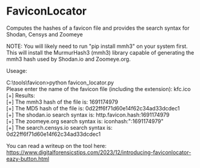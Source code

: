 # FaviconLocator
Computes the hashes of a favicon file and provides the search syntax for Shodan, Censys and Zoomeye

NOTE: You will likely need to run "pip install mmh3" on your system first. This will install the MurmurHash3 (mmh3) library capable of generating the mmh3 hash used by Shodan.io and Zoomeye.org.

Useage:  

C:\tools\favicon>python favicon_locator.py  
Please enter the name of the favicon file (including the extension): kfc.ico  
[+] Results:  
[+] The mmh3 hash of the file is: 1691174979  
[+] The MD5 hash of the file is: 0d22ff6f71d60e14f62c34ad33dcdec1  
[+] The shodan.io search syntax is: http.favicon.hash:1691174979  
[+] The zoomeye.org search syntax is: iconhash:":1691174979"  
[+] The search.censys.io search syntax is: 0d22ff6f71d60e14f62c34ad33dcdec1  


You can read a writeup on the tool here: https://www.digitalforensicstips.com/2023/12/introducing-faviconlocator-eazy-button.html
